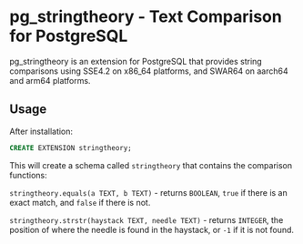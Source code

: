 # pg_stringtheory - Text Comparison for PostgreSQL

pg_stringtheory is an extension for PostgreSQL that provides string comparisons using SSE4.2 on x86_64 platforms, and SWAR64 on aarch64 and arm64 platforms.

## Usage

After installation:

```sql
CREATE EXTENSION stringtheory;
```

This will create a schema called `stringtheory` that contains the comparison functions:

`stringtheory.equals(a TEXT, b TEXT)` - returns `BOOLEAN`, `true` if there is an exact match, and `false` if there is not.

`stringtheory.strstr(haystack TEXT, needle TEXT)` - returns `INTEGER`, the position of where the needle is found in the haystack, or `-1` if it is not found.
